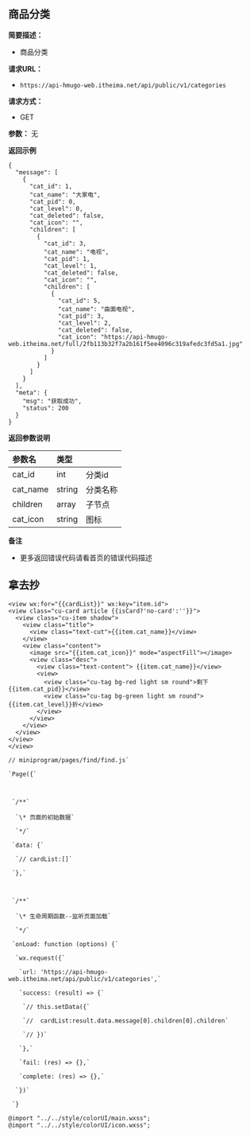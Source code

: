 ## 商品分类




**简要描述：**

- 商品分类

**请求URL：**

- `https://api-hmugo-web.itheima.net/api/public/v1/categories`

**请求方式：**

- GET

**参数：** 无

**返回示例**

```
{
  "message": [
    {
      "cat_id": 1,
      "cat_name": "大家电",
      "cat_pid": 0,
      "cat_level": 0,
      "cat_deleted": false,
      "cat_icon": "",
      "children": [
        {
          "cat_id": 3,
          "cat_name": "电视",
          "cat_pid": 1,
          "cat_level": 1,
          "cat_deleted": false,
          "cat_icon": "",
          "children": [
            {
              "cat_id": 5,
              "cat_name": "曲面电视",
              "cat_pid": 3,
              "cat_level": 2,
              "cat_deleted": false,
              "cat_icon": "https://api-hmugo-web.itheima.net/full/2fb113b32f7a2b161f5ee4096c319afedc3fd5a1.jpg"
            }
          ]
        }
      ]
    }
  ],
  "meta": {
    "msg": "获取成功",
    "status": 200
  }
}
```

**返回参数说明**

| 参数名   | 类型   |          |
| :------- | :----- | -------- |
| cat_id   | int    | 分类id   |
| cat_name | string | 分类名称 |
| children | array  | 子节点   |
| cat_icon | string | 图标     |

**备注**

- 更多返回错误代码请看首页的错误代码描述



## 拿去抄

```
<view wx:for="{{cardList}}" wx:key="item.id">
<view class="cu-card article {{isCard?'no-card':''}}">
  <view class="cu-item shadow">
    <view class="title">
      <view class="text-cut">{{item.cat_name}}</view>
    </view>
    <view class="content">
      <image src="{{item.cat_icon}}" mode="aspectFill"></image>
      <view class="desc">
        <view class="text-content"> {{item.cat_name}}</view>
        <view>
          <view class="cu-tag bg-red light sm round">剩下{{item.cat_pid}}</view>
          <view class="cu-tag bg-green light sm round">{{item.cat_level}}折</view>
        </view>
      </view>
    </view>
  </view>
</view>
</view>
```

```
// miniprogram/pages/find/find.js`

`Page({`



 `/**`

  `\* 页面的初始数据`

  `*/`

 `data: {`

  `// cardList:[]`

 `},`



 `/**`

  `\* 生命周期函数--监听页面加载`

  `*/`

 `onLoad: function (options) {`

  `wx.request({`

   `url: 'https://api-hmugo-web.itheima.net/api/public/v1/categories',`

   `success: (result) => {`

​    `// this.setData({`

​    `//  cardList:result.data.message[0].children[0].children`

​    `// })`

   `},`

   `fail: (res) => {},`

   `complete: (res) => {},`

  `})`

 `}
```

```
@import "../../style/colorUI/main.wxss";
@import "../../style/colorUI/icon.wxss";

```

